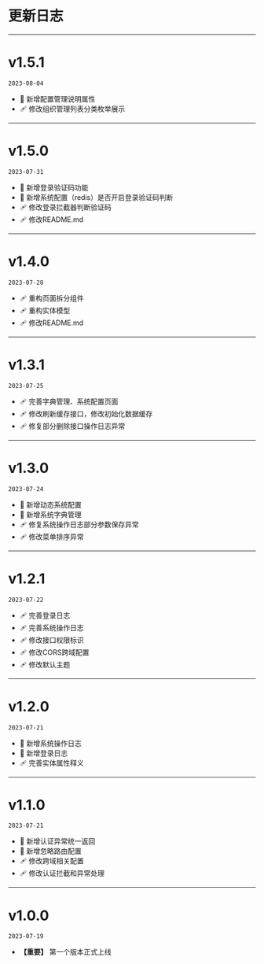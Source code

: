 # 更新日志
---

# v1.5.1
`2023-08-04`
* 🚀 新增配置管理说明属性
* 🩹 修改组织管理列表分类枚举展示
---

# v1.5.0
`2023-07-31`
* 🚀 新增登录验证码功能
* 🚀 新增系统配置（redis）是否开启登录验证码判断
* 🩹 修改登录拦截器判断验证码
* 🩹 修改README.md
---

# v1.4.0
`2023-07-28`
* 🩹 重构页面拆分组件
* 🩹 重构实体模型
* 🩹 修改README.md
---

# v1.3.1
`2023-07-25`
* 🩹 完善字典管理、系统配置页面
* 🩹 修改刷新缓存接口，修改初始化数据缓存
* 🩹 修复部分删除接口操作日志异常
---

# v1.3.0
`2023-07-24`
* 🚀 新增动态系统配置
* 🚀 新增系统字典管理
* 🩹 修复系统操作日志部分参数保存异常
* 🩹 修改菜单排序异常
---

# v1.2.1
`2023-07-22`
* 🩹 完善登录日志
* 🩹 完善系统操作日志
* 🩹 修改接口权限标识
* 🩹 修改CORS跨域配置
* 🩹 修改默认主题
---

# v1.2.0
`2023-07-21`
* 🚀 新增系统操作日志
* 🚀 新增登录日志
* 🩹 完善实体属性释义
---

# v1.1.0
`2023-07-21`
* 🚀 新增认证异常统一返回
* 🚀 新增忽略路由配置
* 🩹 修改跨域相关配置
* 🩹 修改认证拦截和异常处理
---

# v1.0.0
`2023-07-19`
* __【重要】__ 第一个版本正式上线
